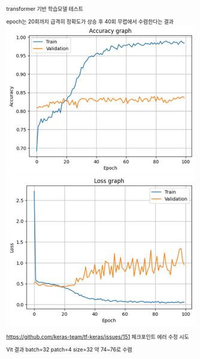 transformer 기반 학습모델 테스트

epoch는 20회까지 급격히 정확도가 상승 후 40회 무렵에서 수렴한다는 결과
![alt text](image.png)
![alt text](<제목 없음.png>)

https://github.com/keras-team/tf-keras/issues/151
체크포인트 에러 수정 시도

Vit 결과
batch=32
patch=4
size=32
약 74~76로 수렴